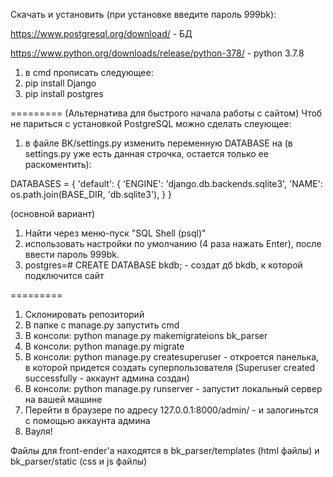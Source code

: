 Скачать и установить (при установке введите пароль 999bk):

https://www.postgresql.org/download/ - БД

https://www.python.org/downloads/release/python-378/ - python 3.7.8


1) в cmd прописать следующее:
2) pip install Django
3) pip install postgres

=========
(Альтернатива для быстрого начала работы с сайтом)
Чтоб не париться с установкой PostgreSQL можно сделать слеующее:
1) в файле BK/settings.py изменить переменную DATABASE на (в settings.py уже есть данная строчка, остается только ее раскоментить):

DATABASES = {
    'default': {
        'ENGINE': 'django.db.backends.sqlite3',
        'NAME': os.path.join(BASE_DIR, 'db.sqlite3'),
    }
}

(основной вариант)
1) Найти через меню-пуск "SQL Shell (psql)"
2) использовать настройки по умолчанию (4 раза нажать Enter), после ввести пароль 999bk.
3) postgres=# CREATE DATABASE bkdb; - создат дб bkdb, к которой подключится сайт

=========
1) Склонировать репозиторий
2) В папке с manage.py запустить cmd
3) В консоли: python manage.py makemigrateions bk_parser
4) В консоли: python manage.py migrate
5) В консоли: python manage.py createsuperuser - откроется панелька, в которой придется создать суперпользователя (Superuser created successfully - аккаунт админа создан)
6) В консоли: python manage.py runserver - запустит локальный сервер на вашей машине
7) Перейти в браузере по адресу 127.0.0.1:8000/admin/ - и залогиньтся с помощью аккаунта админа
8) Вауля!

Файлы для front-ender'a находятся в bk_parser/templates (html файлы) и bk_parser/static (css и js файлы)
